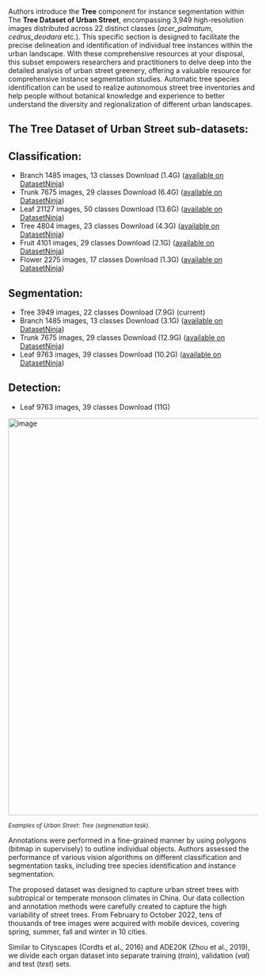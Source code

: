 Authors introduce the **Tree** component for instance segmentation within The **Tree Dataset of Urban Street**, encompassing 3,949 high-resolution images distributed across 22 distinct classes (*acer_palmatum*, *cedrus_deodara* etc.). This specific section is designed to facilitate the precise delineation and identification of individual tree instances within the urban landscape. With these comprehensive resources at your disposal, this subset empowers researchers and practitioners to delve deep into the detailed analysis of urban street greenery, offering a valuable resource for comprehensive instance segmentation studies. Automatic tree species identification can be used to realize autonomous street tree inventories and help people without botanical knowledge and experience to better understand the diversity and regionalization of different urban landscapes.

## The Tree Dataset of Urban Street sub-datasets: 

## Classification:

- Branch 1485 images, 13 classes Download (1.4G) ([available on DatasetNinja](https://datasetninja.com/urban-street-branch))
- Trunk 7675 images, 29 classes Download (6.4G) ([available on DatasetNinja]())
- Leaf 21127 images, 50 classes Download (13.6G) ([available on DatasetNinja]())
- Tree 4804 images, 23 classes Download (4.3G) ([available on DatasetNinja]())
- Fruit 4101 images, 29 classes Download (2.1G) ([available on DatasetNinja]())
- Flower 2275 images, 17 classes Download (1.3G) ([available on DatasetNinja]())

## Segmentation:

- Tree 3949 images, 22 classes Download (7.9G) (current)
- Branch 1485 images, 13 classes Download (3.1G) ([available on DatasetNinja]())
- Trunk 7675 images, 29 classes Download (12.9G) ([available on DatasetNinja]())
- Leaf 9763 images, 39 classes Download (10.2G) ([available on DatasetNinja]())

## Detection:

- Leaf 9763 images, 39 classes Download (11G)

<img src="https://ytt917251944.github.io/dataset_jekyll/assets/img/seg/segmentation-tree.png" alt="image" width="800">

<span style="font-size: smaller; font-style: italic;">Examples of Urban Street: Tree (segmenation task).</span>

Annotations were performed in a fine-grained manner by using polygons (bitmap in supervisely) to outline individual objects. Authors assessed the performance of various vision algorithms on different classification and segmentation tasks, including tree species identification and instance segmentation. 

The proposed dataset was designed to capture urban street trees with subtropical or temperate monsoon climates in China. Our data collection and annotation methods were carefully created to capture the high variability of street trees. From February to October 2022, tens of thousands of tree images were acquired with mobile devices, covering spring, summer, fall and winter in 10 cities.

Similar to Cityscapes (Cordts et al., 2016) and ADE20K (Zhou et al., 2019), we divide each organ dataset into separate training (*train*), validation (*val*) and test (*test*) sets. 
